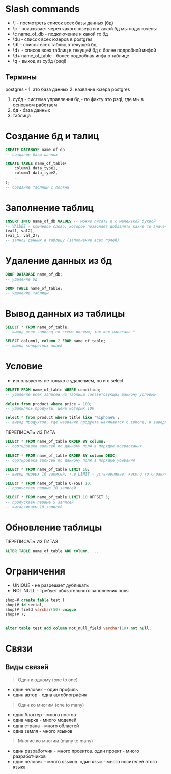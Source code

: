 # Slash commands
* \l - посмотреть список всех базы данных (бд)
* \c - показывает через какого юзера и к какой бд мы подключены
* \c name_of_db - подключение к какой то бд
* \du - список всех юзеров в postgres
* \dt - список всех таблиц в текущей бд
* \d+ - список всех таблиц в текущей бд с более подробной инфой
* \d+ name_of_table - более подробная инфа о таблице
* \q - выход из субд (psql)

## Термины
postgres - 1. это база данных 2. название юзера postgres
1. субд - система управления бд - по факту это psql, где мы в основном работаем 
2. бд - база данных
3. таблица

# Создание бд и талиц
```sql
CREATE DATABASE name_of_db
-- создание базы данных
```
```sql
CREATE TABLE name_of_table(
    column1 data_type1,
    column1 data_type2,
    ...
);
-- создание таблицы с полями
```

# Заполнение таблиц
```sql
INSERT INTO name_of_db VALUES -- можно писать и с маленькой буквой
-- VALUES - ключевое слово, которое позволяет добавлять какие то значения в таблицу
(val1, val2),
(val_1, val_2);
-- запись данных в таблицу (заполнение всех полей)
```
# Удаление данных из бд
```sql
DROP DATABASE name_of_db;
-- удаление бд

DROP TABLE name_of_table;
-- удаление таблицы
```

# Вывод данных из таблицы
```sql
SELECT * FROM name_of_table;
-- вывод всех записец со всеми полями, так как написали *

SELECT column1, column 2 FROM name_of_table;
-- вывод конкретных полей
```

# Условие 
- используется не только с удалением, но и с select
```sql
DELETE FROM name_of_table WHERE condition;
-- удаление всех записей из таблицы соответсвующих данному условию 

delete from product where price = 100;
-- удалились продукты, цена которых 100

select * from product where title like '%iphone%';
-- вывод продуктов, где название продукта начинается с iphone, и выведиться все айфоны, где есть слово "iphone". Т.е like - позволяет вывести все похожие запросы
```

ПЕРЕПИСАТЬ ИЗ ГИТА

```sql
SELECT * FROM name_of_table ORDER BY column;
-- сортировака записей по данному полю в порядке возрастания
```

```sql
SELECT * FROM name_of_table ORDER BY column DESC;
-- сортировака записей по данному полю в порядке убывания
```

```sql
SELECT * FROM name_of_table LIMIT 10;
-- вывод первых 10 записей, т.е LIMIT - устанавливает какого то ограничение (усвлоие ограничение)
```

```sql
SELECT * FROM name_of_table OFFSET 10;
-- пропускаем первые 10 записей
```

```sql
SELECT * FROM name_of_table LIMIT 10 OFFSET 5;
-- пропускаем первые 5 записей
-- вытаскиваем 10 записей
```

# Обновление таблицы

ПЕРЕПИСАТЬ ИЗ ГИТА3


```sql
ALTER TABLE name_of_table ADD column..... 
```

# Ограничения
* UNIQUE - не разрешает дубликаты
* NOT NULL - требует обязательного заполнения поля
```sql
shop=# create table test (
shop(# id serial,
shop(# field varchar(50) unique
shop(# );


alter table test add column not_null_field varchar(10) not null;
```

# Связи
## Виды связей
> Один к одному (one to one)
* один человек - один профиль
* один автор - одна автобиография

> Один ко многим (one to many)
* один блоггер - много постов
* одна марка - много моделей
* одна страна - много областей
* одна земля - много языков

> Многие ко многим (many to many)
* один разработчик - много проектов. один проект - много разработчиков
* один человек - много языков. один язык - много носителей этого языка



